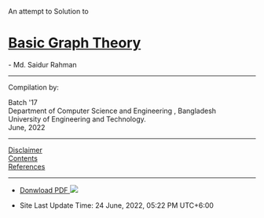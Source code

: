 An attempt to Solution to
# [Basic Graph Theory](https://link.springer.com/book/10.1007/978-3-319-49475-3)
\- Md. Saidur Rahman

---

Compilation by:

Batch '17  
Department of Computer Science and Engineering , Bangladesh  
University of Engineering and Technology.  
June, 2022

---

[Disclaimer]  
[Contents]  
[References]

[Disclaimer]: disclaimer
[Contents]: contents
[References]: references

<div class="footnote">
<hr> <ul>
<li id="fn:1"> <p><a target="_blank" rel="noreferer" href=https://github.com/asifajrof/graph-book-solve/releases>Donwload PDF <span class="twemoji"><img src="https://raw.githubusercontent.com/squidfunk/mkdocs-material/master/material/.icons/fontawesome/solid/download.svg"></span></a></p> </li>
<li id="fn:2"> <p>Site Last Update Time: 24 June, 2022, 05:22 PM UTC+6:00</p> </li>
</ul>
</div>